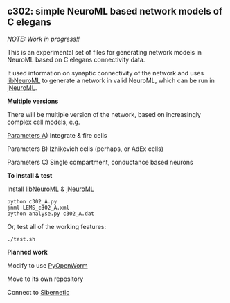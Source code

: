 c302: simple NeuroML based network models of C elegans
------------------------------------------------------

*NOTE: Work in progress!!* 

This is an experimental set of files for generating network models in NeuroML 
based on C elegans connectivity data.

It used information on synaptic connectivity of the network and uses [libNeuroML](https://github.com/NeuralEnsemble/libNeuroML) to generate 
a network in valid NeuroML, which can be run in [jNeuroML](https://github.com/NeuroML/jNeuroML).

**Multiple versions**

There will be multiple version of the network, based on increasingly complex cell models, e.g.

[Parameters A](https://github.com/openworm/CElegansNeuroML/blob/master/CElegans/pythonScripts/c302/parameters_A.py)) Integrate & fire cells

Parameters B) Izhikevich cells (perhaps, or AdEx cells)

Parameters C) Single compartment, conductance based neurons


**To install & test**

Install [libNeuroML](https://github.com/NeuralEnsemble/libNeuroML) & [jNeuroML](https://github.com/NeuroML/jNeuroML)

    python c302_A.py
    jnml LEMS_c302_A.xml
    python analyse.py c302_A.dat
    
Or, test all of the working features:

    ./test.sh

**Planned work**


Modify to use [PyOpenWorm](https://github.com/openworm/PyOpenWorm)

Move to its own repository

Connect to [Sibernetic](http://openworm.github.io/Smoothed-Particle-Hydrodynamics/)


